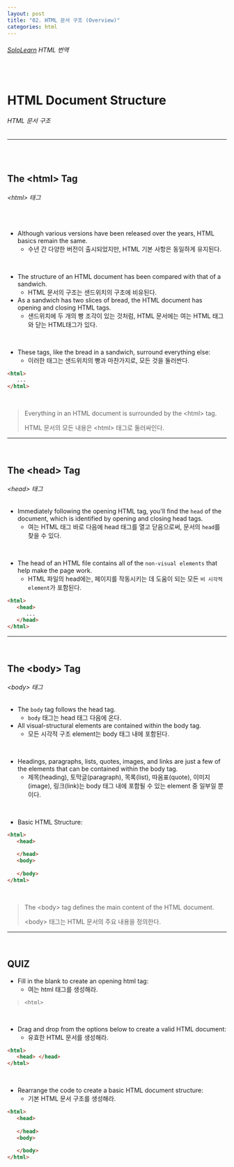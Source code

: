 ```yaml
---
layout: post
title: "02. HTML 문서 구조 (Overview)"
categories: html
---
```


###### [SoloLearn](https://www.sololearn.com/) HTML 번역

<br>

# HTML Document Structure

###### HTML 문서 구조

------

<br>

<br>

## The \<html> Tag

###### \<html> 태그

<br>

- Although various versions have been released over the years, HTML basics remain the same.
  - 수년 간 다양한 버전이 출시되었지만, HTML 기본 사항은 동일하게 유지된다.

<br>

- The structure of an HTML document has been compared with that of a sandwich.
  - HTML 문서의 구조는 샌드위치의 구조에 비유된다.
- As a sandwich has two slices of bread, the HTML document has opening and closing HTML tags.
  - 샌드위치에 두 개의 빵 조각이 있는 것처럼, HTML 문서에는 여는 HTML 태그와 닫는 HTML태그가 있다.

<br>

- These tags, like the bread in a sandwich, surround everything else:
  - 이러한 태그는 샌드위치의 빵과 마찬가지로, 모든 것을 둘러싼다.

```html
<html>
   ...
</html>
```

<br>

> Everything in an HTML document is surrounded by the \<html> tag.
>
> HTML 문서의 모든 내용은 \<html> 태그로 둘러싸인다.

------

<br>

## The \<head> Tag

###### \<head> 태그

- Immediately following the opening HTML tag, you'll find the `head` of the document, which is identified by opening and closing head tags.
  - 여는 HTML 태그 바로 다음에 head 태그를 열고 닫음으로써, 문서의 `head`를 찾을 수 있다.

<br>

- The head of an HTML file contains all of the `non-visual elements` that help make the page work.
  - HTML 파일의 head에는, 페이지를 작동시키는 데 도움이 되는 모든 `비 시각적 element`가 포함된다.

```html
<html>
   <head>
      ...
   </head>
</html>
```

------

<br>

## The \<body> Tag

###### \<body> 태그

- The `body` tag follows the head tag.
  - `body` 태그는 head 태그 다음에 온다.
- All visual-structural elements are contained within the body tag.
  - 모든 시각적 구조 element는 body 태그 내에 포함된다.

<br>

- Headings, paragraphs, lists, quotes, images, and links are just a few of the elements that can be contained within the body tag.
  - 제목(heading), 토막글(paragraph), 목록(list), 따옴표(quote), 이미지(image), 링크(link)는 body 태그 내에 포함될 수 있는 element 중 일부일 뿐이다.

<br>

- Basic HTML Structure:

```html
<html>
   <head>
      
   </head>
   <body>
      
   </body>
</html>
```

<br>

> The \<body> tag defines the main content of the HTML document.
>
> \<body> 태그는 HTML 문서의 주요 내용을 정의한다.

------

<br>

## QUIZ

- Fill in the blank to create an opening html tag:
  - 여는 html 태그를 생성해라.

> `<html>`

<br>

- Drag and drop from the options below to create a valid HTML document:
  - 유효한 HTML 문서를 생성해라.

```html
<html>
   <head> </head>
</html>
```

<br>

- Rearrange the code to create a basic HTML document structure:
  - 기본 HTML 문서 구조를 생성해라.

```html
<html>
   <head>
      
   </head>
   <body>
      
   </body>
</html>
```

<br>